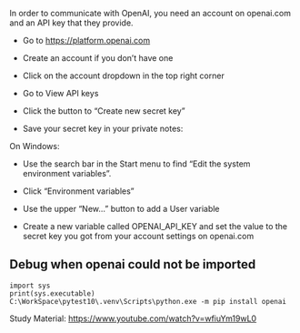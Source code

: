 In order to communicate with OpenAI, you need an account on openai.com and an API key that they provide.

- Go to https://platform.openai.com

- Create an account if you don’t have one

- Click on the account dropdown in the top right corner

- Go to View API keys

- Click the button to “Create new secret key”
- Save your secret key in your private notes:

On Windows:

- Use the search bar in the Start menu to find “Edit the system environment variables”.

- Click “Environment variables”

- Use the upper “New…” button to add a User variable

- Create a new variable called OPENAI_API_KEY and set the value to the secret key you got from your account settings on openai.com

## Debug when openai could not be imported 
```
import sys
print(sys.executable)
C:\WorkSpace\pytest10\.venv\Scripts\python.exe -m pip install openai
```
Study Material:
https://www.youtube.com/watch?v=wfiuYm19wL0 
